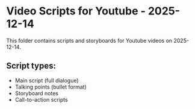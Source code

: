 # Video Scripts for Youtube - 2025-12-14

This folder contains scripts and storyboards for Youtube videos on 2025-12-14.

## Script types:
- Main script (full dialogue)
- Talking points (bullet format)
- Storyboard notes
- Call-to-action scripts
